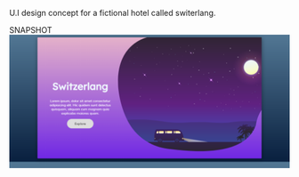 U.I design concept for a fictional hotel called switerlang.

SNAPSHOT
<img src="images/snapshot.png">
